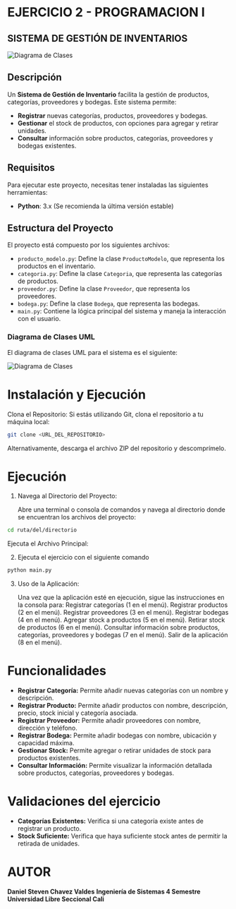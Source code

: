 # EJERCICIO 2 - PROGRAMACION I
## SISTEMA DE GESTIÓN DE INVENTARIOS

![Diagrama de Clases](https://iccsi.com.ar/wp-content/uploads/como-funciona-la-gestion-inteligente-de-inventario.webp)

## Descripción

Un **Sistema de Gestión de Inventario** facilita la gestión de productos, categorías, proveedores y bodegas. Este sistema permite:

- **Registrar** nuevas categorías, productos, proveedores y bodegas.
- **Gestionar** el stock de productos, con opciones para agregar y retirar unidades.
- **Consultar** información sobre productos, categorías, proveedores y bodegas existentes.


## Requisitos

Para ejecutar este proyecto, necesitas tener instaladas las siguientes herramientas:

- **Python**: 3.x (Se recomienda la última versión estable)

## Estructura del Proyecto

El proyecto está compuesto por los siguientes archivos:

- `producto_modelo.py`: Define la clase `ProductoModelo`, que representa los productos en el inventario.
- `categoria.py`: Define la clase `Categoria`, que representa las categorías de productos.
- `proveedor.py`: Define la clase `Proveedor`, que representa los proveedores.
- `bodega.py`: Define la clase `Bodega`, que representa las bodegas.
- `main.py`: Contiene la lógica principal del sistema y maneja la interacción con el usuario.

### Diagrama de Clases UML

El diagrama de clases UML para el sistema es el siguiente:

![Diagrama de Clases](https://res-console.cloudinary.com/dsn4ukokp/thumbnails/v1/image/upload/v1724473149/RElBR1JBTUFfVU1MX3R2czRwbg==/drilldown)

# Instalación y Ejecución

Clona el Repositorio:
Si estás utilizando Git, clona el repositorio a tu máquina local:

```bash
git clone <URL_DEL_REPOSITORIO>
```
Alternativamente, descarga el archivo ZIP del repositorio y descomprímelo.

# Ejecución

1. Navega al Directorio del Proyecto:

	Abre una terminal o consola de comandos y navega al directorio donde se encuentran los archivos del proyecto:
```bash
cd ruta/del/directorio
```
Ejecuta el Archivo Principal:

2. Ejecuta el ejercicio con el siguiente comando
```bash
python main.py
```

3. Uso de la Aplicación:

	Una vez que la aplicación esté en ejecución, sigue las instrucciones en la consola para:
Registrar categorías (1 en el menú).
Registrar productos (2 en el menú).
Registrar proveedores (3 en el menú).
Registrar bodegas (4 en el menú).
Agregar stock a productos (5 en el menú).
Retirar stock de productos (6 en el menú).
Consultar información sobre productos, categorías, proveedores y bodegas (7 en el menú).
Salir de la aplicación (8 en el menú).

# Funcionalidades

- **Registrar Categoría:** Permite añadir nuevas categorías con un nombre y descripción.
- **Registrar Producto:** Permite añadir productos con nombre, descripción, precio, stock inicial y categoría asociada.
- **Registrar Proveedor:** Permite añadir proveedores con nombre, dirección y teléfono.
- **Registrar Bodega:** Permite añadir bodegas con nombre, ubicación y capacidad máxima.
- **Gestionar Stock:** Permite agregar o retirar unidades de stock para productos existentes.
- **Consultar Información:** Permite visualizar la información detallada sobre productos, categorías, proveedores y bodegas.

# Validaciones del ejercicio

- **Categorías Existentes:** Verifica si una categoría existe antes de registrar un producto.
- **Stock Suficiente:** Verifica que haya suficiente stock antes de permitir la retirada de unidades.

# AUTOR
**Daniel Steven Chavez Valdes**
**Ingeniería de Sistemas 4 Semestre**
**Universidad Libre Seccional Cali**
